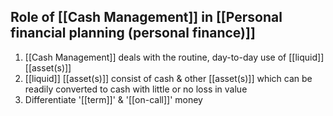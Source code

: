 

## Role of [[Cash Management]] in [[Personal financial planning (personal finance)]]
1. [[Cash Management]] deals with the routine, day-to-day use of [[liquid]] [[asset(s)]]
2. [[liquid]] [[asset(s)]] consist of cash & other [[asset(s)]] which can be readily converted to cash with little or no loss in value
3. Differentiate '[[term]]' & '[[on-call]]' money